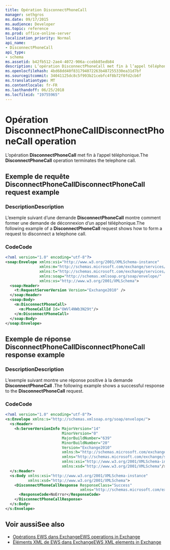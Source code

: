 ```yaml
---
title: Opération DisconnectPhoneCall
manager: sethgros
ms.date: 09/17/2015
ms.audience: Developer
ms.topic: reference
ms.prod: office-online-server
localization_priority: Normal
api_name:
- DisconnectPhoneCall
api_type:
- schema
ms.assetid: b42fb512-2ae4-4072-906a-ccebb85edb84
description: L’opération DisconnectPhoneCall met fin à l’appel téléphonique.
ms.openlocfilehash: 4bd68dd40f831794072263b487255330ea31d7bf
ms.sourcegitcommit: 34041125dc8c5f993b21cebfc4f8b72f0fd2cb6f
ms.translationtype: MT
ms.contentlocale: fr-FR
ms.lasthandoff: 06/25/2018
ms.locfileid: "19755965"
---
```

# <a name="disconnectphonecall-operation"></a><span data-ttu-id="73fc5-103">Opération DisconnectPhoneCall</span><span class="sxs-lookup"><span data-stu-id="73fc5-103">DisconnectPhoneCall operation</span></span>

<span data-ttu-id="73fc5-104">L’opération **DisconnectPhoneCall** met fin à l’appel téléphonique.</span><span class="sxs-lookup"><span data-stu-id="73fc5-104">The **DisconnectPhoneCall** operation terminates the telephone call.</span></span> 
  
## <a name="disconnectphonecall-request-example"></a><span data-ttu-id="73fc5-105">Exemple de requête DisconnectPhoneCall</span><span class="sxs-lookup"><span data-stu-id="73fc5-105">DisconnectPhoneCall request example</span></span>

### <a name="description"></a><span data-ttu-id="73fc5-106">Description</span><span class="sxs-lookup"><span data-stu-id="73fc5-106">Description</span></span>

<span data-ttu-id="73fc5-107">L’exemple suivant d’une demande **DisconnectPhoneCall** montre comment former une demande de déconnexion d’un appel téléphonique.</span><span class="sxs-lookup"><span data-stu-id="73fc5-107">The following example of a **DisconnectPhoneCall** request shows how to form a request to disconnect a telephone call.</span></span> 
  
### <a name="code"></a><span data-ttu-id="73fc5-108">Code</span><span class="sxs-lookup"><span data-stu-id="73fc5-108">Code</span></span>

```XML
<?xml version="1.0" encoding="utf-8"?>
<soap:Envelope xmlns:xsi="http://www.w3.org/2001/XMLSchema-instance"
               xmlns:m="http://schemas.microsoft.com/exchange/services/2006/messages"
               xmlns:t="http://schemas.microsoft.com/exchange/services/2006/types"
               xmlns:soap="http://schemas.xmlsoap.org/soap/envelope/"
               xmlns:xs="http://www.w3.org/2001/XMLSchema">
  <soap:Header>
    <t:RequestServerVersion Version="Exchange2010" />
  </soap:Header>
  <soap:Body>
    <m:DisconnectPhoneCall>
      <m:PhoneCallId Id="OWVl4NWb3N29t"/>
    </m:DisconnectPhoneCall>
  </soap:Body>
</soap:Envelope>
```

## <a name="disconnectphonecall-response-example"></a><span data-ttu-id="73fc5-109">Exemple de réponse DisconnectPhoneCall</span><span class="sxs-lookup"><span data-stu-id="73fc5-109">DisconnectPhoneCall response example</span></span>

### <a name="description"></a><span data-ttu-id="73fc5-110">Description</span><span class="sxs-lookup"><span data-stu-id="73fc5-110">Description</span></span>

<span data-ttu-id="73fc5-111">L’exemple suivant montre une réponse positive à la demande **DisconnectPhoneCall** .</span><span class="sxs-lookup"><span data-stu-id="73fc5-111">The following example shows a successful response to the **DisconnectPhoneCall** request.</span></span> 
  
### <a name="code"></a><span data-ttu-id="73fc5-112">Code</span><span class="sxs-lookup"><span data-stu-id="73fc5-112">Code</span></span>

```XML
<?xml version="1.0" encoding="utf-8"?>
<s:Envelope xmlns:s="http://schemas.xmlsoap.org/soap/envelope/">
  <s:Header>
    <h:ServerVersionInfo MajorVersion="14" 
                         MinorVersion="0" 
                         MajorBuildNumber="639" 
                         MinorBuildNumber="20" 
                         Version="Exchange2010" 
                         xmlns:h="http://schemas.microsoft.com/exchange/services/2006/types" 
                         xmlns="http://schemas.microsoft.com/exchange/services/2006/types" 
                         xmlns:xsi="http://www.w3.org/2001/XMLSchema-instance" 
                         xmlns:xsd="http://www.w3.org/2001/XMLSchema"/>
  </s:Header>
  <s:Body xmlns:xsi="http://www.w3.org/2001/XMLSchema-instance" 
          xmlns:xsd="http://www.w3.org/2001/XMLSchema">
    <DisconnectPhoneCallResponse ResponseClass="Success" 
                                 xmlns="http://schemas.microsoft.com/exchange/services/2006/messages">
      <ResponseCode>NoError</ResponseCode>
    </DisconnectPhoneCallResponse>
  </s:Body>
</s:Envelope>
```

## <a name="see-also"></a><span data-ttu-id="73fc5-113">Voir aussi</span><span class="sxs-lookup"><span data-stu-id="73fc5-113">See also</span></span>

- [<span data-ttu-id="73fc5-114">Opérations EWS dans Exchange</span><span class="sxs-lookup"><span data-stu-id="73fc5-114">EWS operations in Exchange</span></span>](ews-operations-in-exchange.md) 
- [<span data-ttu-id="73fc5-115">Éléments XML de EWS dans Exchange</span><span class="sxs-lookup"><span data-stu-id="73fc5-115">EWS XML elements in Exchange</span></span>](ews-xml-elements-in-exchange.md)


